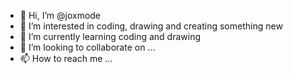 - 👋 Hi, I’m @joxmode
- 👀 I’m interested in coding, drawing and creating something new
- 🌱 I’m currently learning coding and drawing
- 💞️ I’m looking to collaborate on ...
- 📫 How to reach me ...

<!---
joxmode/joxmode is a ✨ special ✨ repository because its `README.md` (this file) appears on your GitHub profile.
You can click the Preview link to take a look at your changes.
--->
